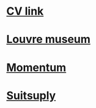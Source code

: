 # [CV link](https://anaistat.github.io/Portfolio/CV/)
# [Louvre museum](https://anaistat.github.io/Portfolio/Louvre-museum/)
# [Momentum](https://anaistat.github.io/Portfolio/momentum/)
# [Suitsuply](https://anaistat.github.io/Portfolio/Suitsuply/)
